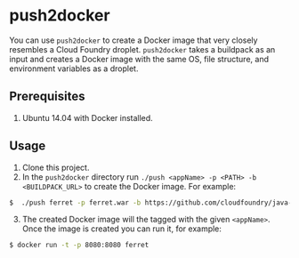 # push2docker

You can use `push2docker` to create a Docker image that very closely resembles a Cloud Foundry droplet. `push2docker` takes a buildpack as an input and creates a Docker image with the same OS, file structure, and environment variables as a droplet.

## Prerequisites

1. Ubuntu 14.04 with Docker installed.

## Usage

1. Clone this project.
2. In the `push2docker` directory run `./push <appName> -p <PATH> -b <BUILDPACK_URL>` to create the Docker image. For example:

```bash
$  ./push ferret -p ferret.war -b https://github.com/cloudfoundry/java-buildpack
```
3. The created Docker image will the tagged with the given `<appName>`. Once the image is created you can run it, for example:

```bash
$ docker run -t -p 8080:8080 ferret
```


